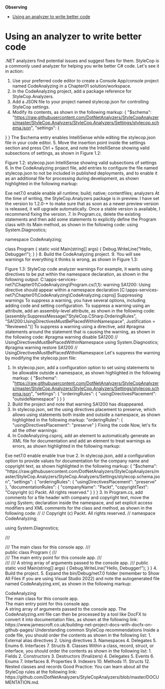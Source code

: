 **Observing**

- [Using an analyzer to write better code](#using-an-analyzer-to-write-better-code)


# Using an analyzer to write better code

.NET analyzers find potential issues and suggest fixes for them. StyleCop is a commonly used analyzer for helping you write better C# code.
Let's see it in action:
1.	Use your preferred code editor to create a Console App/console project named CodeAnalyzing in a Chapter01 solution/workspace.
2.	In the CodeAnalyzing project, add a package reference for StyleCop.Analyzers.
3.	Add a JSON file to your project named stylecop.json for controlling StyleCop settings.
4.	Modify its contents, as shown in the following markup:
{
  "$schema": "https://raw.githubusercontent.com/DotNetAnalyzers/StyleCopAnalyzers/master/StyleCop.Analyzers/StyleCop.Analyzers/Settings/stylecop.schema.json",
  "settings": {

  }
}
The $schema entry enables IntelliSense while editing the stylecop.json file in your code editor.
5.	Move the insertion point inside the settings section and press Ctrl + Space, and note the IntelliSense showing valid subsections of settings, as shown in Figure 1.2:
 
Figure 1.2: stylecop.json IntelliSense showing valid subsections of settings
6.	In the CodeAnalyzing project file, add entries to configure the file named stylecop.json to not be included in published deployments, and to enable it as an additional file for processing during development, as shown highlighted in the following markup:
<Project Sdk="Microsoft.NET.Sdk">

  <PropertyGroup>
    <OutputType>Exe</OutputType>
    <TargetFramework>net7.0</TargetFramework>
    <ImplicitUsings>enable</ImplicitUsings>
    <Nullable>enable</Nullable>
  </PropertyGroup>

  <ItemGroup>
    <PackageReference Include="StyleCop.Analyzers" Version="1.2.0-*">
      <PrivateAssets>all</PrivateAssets>
      <IncludeAssets>runtime; build; native; contentfiles; analyzers</IncludeAssets>
    </PackageReference>
  </ItemGroup>

  <ItemGroup>
    <None Remove="stylecop.json" />
  </ItemGroup>

  <ItemGroup>
    <AdditionalFiles Include="stylecop.json" />
  </ItemGroup>

</Project>
At the time of writing, the StyleCop.Analyzers package is in preview. I have set the version to 1.2.0-* to make sure that as soon as a newer preview version is released, it will upgrade automatically. Once a stable version is available, I recommend fixing the version.
7.	In Program.cs, delete the existing statements and then add some statements to explicitly define the Program class with its Main method, as shown in the following code:
using System.Diagnostics;

namespace CodeAnalyzing;

class Program
{
  static void Main(string[] args)
  {
    Debug.WriteLine("Hello, Debugger!");
  }
}
8.	Build the CodeAnalyzing project.
9.	You will see warnings for everything it thinks is wrong, as shown in Figure 1.3:
 
Figure 1.3: StyleCop code analyzer warnings
For example, it wants using directives to be put within the namespace declaration, as shown in the following output:
C:\apps-services-net7\Chapter01\CodeAnalyzing\Program.cs(1,1): warning SA1200: Using directive should appear within a namespace declaration [C:\apps-services-net7\Chapter01\CodeAnalyzing\CodeAnalyzing.csproj]
Suppressing warnings
To suppress a warning, you have several options, including adding code and setting configuration.
To suppress a warning using an attribute, add an assembly-level attribute, as shown in the following code:
[assembly:SuppressMessage("StyleCop.CSharp.OrderingRules", "SA1200:UsingDirectivesMustBePlacedWithinNamespace", Justification = "Reviewed.")]
To suppress a warning using a directive, add #pragma statements around the statement that is causing the warning, as shown in the following code:
#pragma warning disable SA1200 // UsingDirectivesMustBePlacedWithinNamespace
using System.Diagnostics;
#pragma warning restore SA1200 // UsingDirectivesMustBePlacedWithinNamespace
Let's suppress the warning by modifying the stylecop.json file:
1.	In stylecop.json, add a configuration option to set using statements to be allowable outside a namespace, as shown highlighted in the following markup:
{
  "$schema": "https://raw.githubusercontent.com/DotNetAnalyzers/StyleCopAnalyzers/master/StyleCop.Analyzers/StyleCop.Analyzers/Settings/stylecop.schema.json",
  "settings": {
    "orderingRules": {
      "usingDirectivesPlacement": "outsideNamespace"
    }
  }
}
2.	Build the project and note that warning SA1200 has disappeared.
3.	In stylecop.json, set the using directives placement to preserve, which allows using statements both inside and outside a namespace, as shown highlighted in the following markup:
"orderingRules": {
  "usingDirectivesPlacement": "preserve"
}
Fixing the code
Now, let's fix all the other warnings:
1.	In CodeAnalyzing.csproj, add an element to automatically generate an XML file for documentation and add an element to treat warnings as errors, as shown highlighted in the following markup:
<Project Sdk="Microsoft.NET.Sdk">

  <PropertyGroup>
    <OutputType>Exe</OutputType>
    <TargetFramework>net7.0</TargetFramework>
    <ImplicitUsings>enable</ImplicitUsings>
    <Nullable>enable</Nullable>
    <GenerateDocumentationFile>true</GenerateDocumentationFile>
    <TreatWarningsAsErrors>true</TreatWarningsAsErrors>
  </PropertyGroup>
2.	In stylecop.json, add a configuration option to provide values for documentation for the company name and copyright text, as shown highlighted in the following markup:
{
  "$schema": "https://raw.githubusercontent.com/DotNetAnalyzers/StyleCopAnalyzers/master/StyleCop.Analyzers/StyleCop.Analyzers/Settings/stylecop.schema.json",
  "settings": {
    "orderingRules": {
      "usingDirectivesPlacement": "preserve"
    },
    "documentationRules": {
      "companyName": "Packt",
      "copyrightText": "Copyright (c) Packt. All rights reserved."
    }
  }
}
3.	In Program.cs, add comments for a file header with company and copyright text, move the using System; declaration inside the namespace, and set explicit access modifiers and XML comments for the class and method, as shown in the following code:
// <copyright file="Program.cs" company="Packt">
// Copyright (c) Packt. All rights reserved.
// </copyright>
namespace CodeAnalyzing;

using System.Diagnostics;

/// <summary>
/// The main class for this console app.
/// </summary>
public class Program
{
  /// <summary>
  /// The main entry point for this console app.
  /// </summary>
  /// <param name="args">
  /// A string array of arguments passed to the console app.
  /// </param>
  public static void Main(string[] args)
  {
    Debug.WriteLine("Hello, Debugger!");
  }
}
4.	Build the project.
5.	Expand the bin/Debug/net7.0 folder (remember to Show All Files if you are using Visual Studio 2022) and note the autogenerated file named CodeAnalyzing.xml, as shown in the following markup:
<?xml version="1.0"?>
<doc>
    <assembly>
        <name>CodeAnalyzing</name>
    </assembly>
    <members>
        <member name="T:CodeAnalyzing.Program">
            <summary>
            The main class for this console app.
            </summary>
        </member>
        <member name="M:CodeAnalyzing.Program.Main(System.String[])">
            <summary>
            The main entry point for this console app.
            </summary>
            <param name="args">
            A string array of arguments passed to the console app.
            </param>
        </member>
    </members>
</doc>
The CodeAnalyzing.xml file can then be processed by a tool like DocFX to convert it into documentation files, as shown at the following link: https://www.jamescroft.co.uk/building-net-project-docs-with-docfx-on-github-pages/ 
Understanding common StyleCop recommendations
Inside a code file, you should order the contents as shown in the following list:
1.	External alias directives
2.	Using directives
3.	Namespaces
4.	Delegates
5.	Enums
6.	Interfaces
7.	Structs
8.	Classes
Within a class, record, struct, or interface, you should order the contents as shown in the following list:
1.	Fields
2.	Constructors
3.	Destructors (finalizers)
4.	Delegates
5.	Events
6.	Enums
7.	Interfaces
8.	Properties
9.	Indexers
10.	Methods
11.	Structs
12.	Nested classes and records
Good Practice: You can learn about all the StyleCop rules at the following link: https://github.com/DotNetAnalyzers/StyleCopAnalyzers/blob/master/DOCUMENTATION.md.
